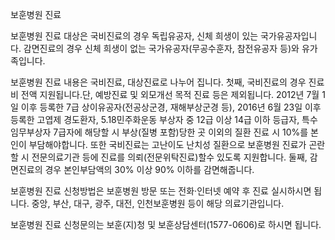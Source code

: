 보훈병원 진료

보훈병원 진료 대상은 국비진료의 경우 독립유공자, 신체 희생이 있는 국가유공자입니다. 감면진료의 경우 신체 희생이 없는 국가유공자(무공수훈자, 참전유공자 등)와 유가족입니다.

보훈병원 진료 내용은 국비진료, 대상진료로 나누어 집니다.
첫째, 국비진료의 경우 진료비 전액 지원됩니다.단, 예방진료 및 외모개선 목적 진료 등은 제외됩니다. 2012년 7월 1일 이후 등록한 7급 상이유공자(전공상군경, 재해부상군경 등), 2016년 6월 23일 이후 등록한 고엽제 경도환자, 5.18민주화운동 부상자 중 12급 이상 14급 이하 등급자, 특수임무부상자 7급자에 해당할 시 부상(질병 포함)당한 곳 이외의 질환 진료 시 10%를 본인이 부담해야합니다. 또한 국비진료는 고난이도 난치성 질환으로 보훈병원 진료가 곤란할 시 전문의료기관 등에 진료를 의뢰(전문위탁진료)할수 있도록 지원합니다.
둘째, 감면진료의 경우 본인부담액의 30% 이상 90% 이하를 감면해줍니다.

보훈병원 진료 신청방법은 보훈병원 방문 또는 전화·인터넷 예약 후 진료 실시하시면 됩니다.
중앙, 부산, 대구, 광주, 대전, 인천보훈병원 등이 해당 의료기관입니다.

보훈병원 진료 신청문의는 보훈(지)청 및 보훈상담센터(1577-0606)로 하시면 됩니다.